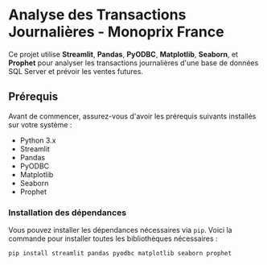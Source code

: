 # Analyse des Transactions Journalières - Monoprix France

Ce projet utilise **Streamlit**, **Pandas**, **PyODBC**, **Matplotlib**, **Seaborn**, et **Prophet** pour analyser les transactions journalières d'une base de données SQL Server et prévoir les ventes futures.

## Prérequis

Avant de commencer, assurez-vous d'avoir les prérequis suivants installés sur votre système :

- Python 3.x
- Streamlit
- Pandas
- PyODBC
- Matplotlib
- Seaborn
- Prophet

### Installation des dépendances

Vous pouvez installer les dépendances nécessaires via `pip`. Voici la commande pour installer toutes les bibliothèques nécessaires :

```bash
pip install streamlit pandas pyodbc matplotlib seaborn prophet
